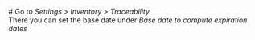 \# Go to *Settings \> Inventory \> Traceability*  
There you can set the base date under *Base date to compute expiration
dates*
